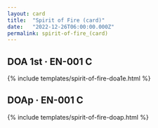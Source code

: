 ```yaml
---
layout: card
title:  "Spirit of Fire (card)"
date:   "2022-12-26T06:00:00.000Z"
permalink: spirit-of-fire_(card)
---
```


## DOA 1st &middot; EN-001 C

{% include templates/spirit-of-fire-doa1e.html %}


## DOAp &middot; EN-001 C

{% include templates/spirit-of-fire-doap.html %}
